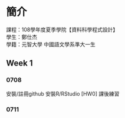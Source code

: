 ﻿# 簡介  
 課程：108學年度夏季學院【資料科學程式設計】  
 學生：鄭仕杰  
 學籍：元智大學 中國語文學系準大一生

## Week 1
 
### 0708
 安裝/註冊github
 安裝R/RStudio
 [HW0]
 課後練習
 
### 0711


